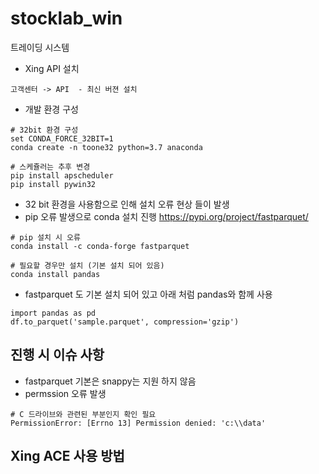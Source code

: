 # stocklab_win
트레이딩 시스템

- Xing API 설치
```
고객센터 -> API  - 최신 버젼 설치 
```


- 개발 환경 구성 

```
# 32bit 환경 구성 
set CONDA_FORCE_32BIT=1
conda create -n toone32 python=3.7 anaconda

# 스케쥴러는 추후 변경
pip install apscheduler
pip install pywin32
```



- 32 bit 환경을 사용함으로 인해 설치 오류 현상 들이 발생
- pip 오류 발생으로 conda 설치 진행
https://pypi.org/project/fastparquet/
```
# pip 설치 시 오류 
conda install -c conda-forge fastparquet

# 필요할 경우만 설치 (기본 설치 되어 있음)
conda install pandas
```

- fastparquet 도 기본 설치 되어 있고 아래 처럼 pandas와 함께 사용
```
import pandas as pd
df.to_parquet('sample.parquet', compression='gzip')

```


## 진행 시 이슈 사항 
- fastparquet 기본은 snappy는 지원 하지 않음 
- permssion 오류 발생 

```
# C 드라이브와 관련된 부분인지 확인 필요 
PermissionError: [Errno 13] Permission denied: 'c:\\data'
```


## Xing ACE 사용 방법

